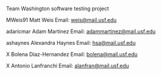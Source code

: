 Team Washington software testing project

MWeis91				Matt Weis   				Email: weis@mail.usf.edu

adaricmar   		Adam Martinez				Email: adammartinez@mail.usf.edu

ashaynes			Alexandra Haynes			Email: hsa@mail.usf.edu

X					Bolena Diaz-Hernandez		Email: bolena@mail.usf.edu

X					Antonio Lanfranchi			Email: alanfran@mail.usf.edu
